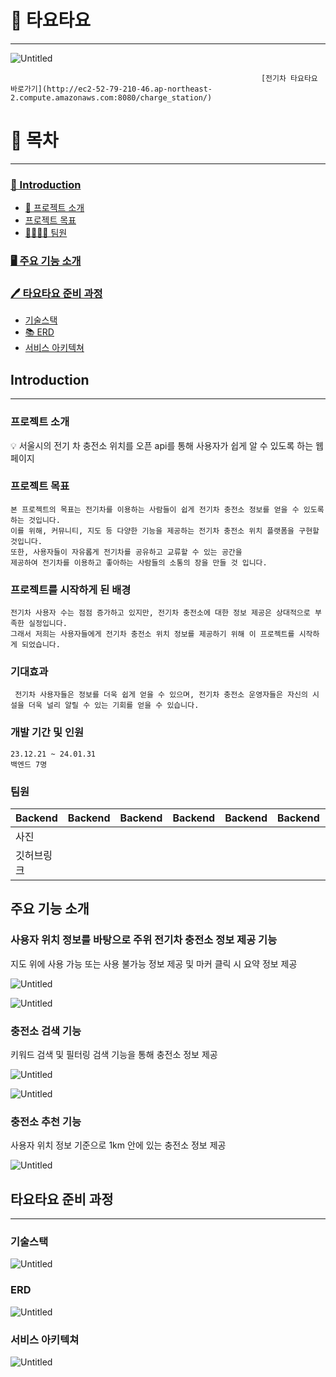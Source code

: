 # 🚙 타요타요

---

![Untitled](https://prod-files-secure.s3.us-west-2.amazonaws.com/e1787c5e-ba83-425f-8c51-df2f8e5d74b0/49e0df45-6a39-4e44-849c-579973ebb3c6/Untitled.png)

                                                            [전기차 타요타요 바로가기](http://ec2-52-79-210-46.ap-northeast-2.compute.amazonaws.com:8080/charge_station/)

# 📖 목차

---

### [🚙 Introduction](#Introduction)

- [🚀 프로젝트 소개](#프로젝트-소개)
- [프로젝트 목표](#프로젝트-목표)
- [👨‍👩‍👧‍👦 팀원 ](#팀원)

### [🖥️ 주요 기능 소개](#주요-기능-소개)

### [🖊️ 타요타요 준비 과정](#타요타요-준비-과정)

- [기술스택](#기술스택)
- [📚 ERD](#ERD)
- [서비스 아키텍쳐](#서비스-아키텍쳐)

## Introduction

---

### 프로젝트 소개

<aside>
💡 서울시의 전기 차 충전소 위치를 오픈 api를 통해 사용자가 쉽게 알 수 있도록 하는 웹페이지

</aside>

### 프로젝트 목표

```
본 프로젝트의 목표는 전기차를 이용하는 사람들이 쉽게 전기차 충전소 정보를 얻을 수 있도록 하는 것입니다.
이를 위해, 커뮤니티, 지도 등 다양한 기능을 제공하는 전기차 충전소 위치 플랫폼을 구현할 것입니다.
또한, 사용자들이 자유롭게 전기차를 공유하고 교류할 수 있는 공간을
제공하여 전기차를 이용하고 좋아하는 사람들의 소통의 장을 만들 것 입니다.
```

### 프로젝트를 시작하게 된 배경

```
전기차 사용자 수는 점점 증가하고 있지만, 전기차 충전소에 대한 정보 제공은 상대적으로 부족한 실정입니다.
그래서 저희는 사용자들에게 전기차 충전소 위치 정보를 제공하기 위해 이 프로젝트를 시작하게 되었습니다.
```

### 기대효과

```
 전기차 사용자들은 정보를 더욱 쉽게 얻을 수 있으며, 전기차 충전소 운영자들은 자신의 시설을 더욱 널리 알릴 수 있는 기회를 얻을 수 있습니다. 
```

### 개발 기간 및 인원

```
23.12.21 ~ 24.01.31
백엔드 7명
```

### 팀원

| Backend | Backend | Backend | Backend | Backend | Backend | Backend |
| --- | --- | --- | --- | --- | --- | --- |
| 사진 |  |  |  |  |  |  |
| 깃허브링크 |  |  |  |  |  |  |

## 주요 기능 소개

### 사용자 위치 정보를 바탕으로 주위 전기차 충전소 정보 제공 기능

지도 위에 사용 가능 또는 사용 불가능 정보 제공 및 마커 클릭 시 요약 정보 제공

![Untitled](https://prod-files-secure.s3.us-west-2.amazonaws.com/e1787c5e-ba83-425f-8c51-df2f8e5d74b0/bb32491d-f777-4659-993b-e7ee3b26ecf2/Untitled.png)

![Untitled](https://prod-files-secure.s3.us-west-2.amazonaws.com/e1787c5e-ba83-425f-8c51-df2f8e5d74b0/2f632213-4b85-43d8-8f83-a8c8696dd4a8/Untitled.png)

### 충전소 검색 기능

키워드 검색 및 필터링 검색 기능을 통해 충전소 정보 제공

![Untitled](https://prod-files-secure.s3.us-west-2.amazonaws.com/e1787c5e-ba83-425f-8c51-df2f8e5d74b0/370d53de-1153-465a-8c40-241ff75a80e4/Untitled.png)

![Untitled](https://prod-files-secure.s3.us-west-2.amazonaws.com/e1787c5e-ba83-425f-8c51-df2f8e5d74b0/d75cc842-a14f-421b-a668-9e1ef26403e2/Untitled.png)

### 충전소 추천 기능

사용자 위치 정보 기준으로 1km 안에 있는 충전소 정보 제공

![Untitled](https://prod-files-secure.s3.us-west-2.amazonaws.com/e1787c5e-ba83-425f-8c51-df2f8e5d74b0/e80e3b1e-261d-4bcd-bf9d-f35d017de9da/Untitled.png)

## 타요타요 준비 과정

---

### 기술스택

![Untitled](https://prod-files-secure.s3.us-west-2.amazonaws.com/e1787c5e-ba83-425f-8c51-df2f8e5d74b0/58e2162f-621e-4707-b408-d9f1acbc892d/Untitled.png)

### ERD

![Untitled](https://prod-files-secure.s3.us-west-2.amazonaws.com/e1787c5e-ba83-425f-8c51-df2f8e5d74b0/804c92a1-32cc-473c-93da-9fe2c71dc576/Untitled.png)

### 서비스 아키텍쳐

![Untitled](https://prod-files-secure.s3.us-west-2.amazonaws.com/e1787c5e-ba83-425f-8c51-df2f8e5d74b0/670c9b91-2055-4347-bfd9-e1bc70966efa/Untitled.png)

